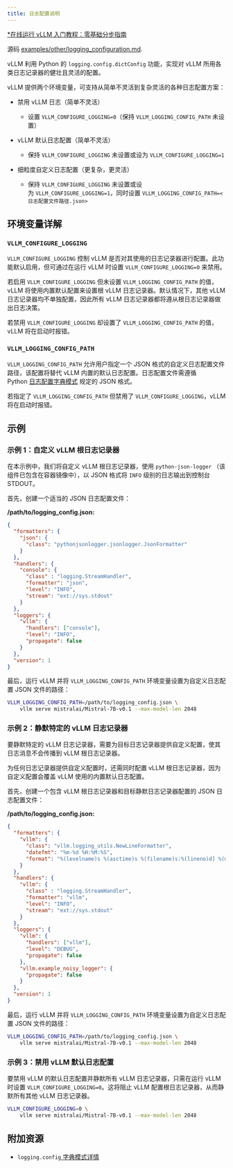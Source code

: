```yaml
---
title: 日志配置说明
---
```



[*在线运行 vLLM 入门教程：零基础分步指南](https://openbayes.com/console/public/tutorials/rXxb5fZFr29?utm_source=vLLM-CNdoc&utm_medium=vLLM-CNdoc-V1&utm_campaign=vLLM-CNdoc-V1-25ap)

源码 [examples/other/logging_configuration.md](https://github.com/vllm-project/vllm/blob/main/examples/other/logging_configuration.md).

vLLM 利用 Python 的 `logging.config.dictConfig` 功能，实现对 vLLM 所用各类日志记录器的健壮且灵活的配置。

vLLM 提供两个环境变量，可支持从简单不灵活到复杂灵活的各种日志配置方案：

* 禁用 vLLM 日志（简单不灵活）

   * 设置 `VLLM_CONFIGURE_LOGGING=0`（保持 `VLLM_LOGGING_CONFIG_PATH` 未设置）
* vLLM 默认日志配置（简单不灵活）

   * 保持 `VLLM_CONFIGURE_LOGGING` 未设置或设为 `VLLM_CONFIGURE_LOGGING=1`
* 细粒度自定义日志配置（更复杂，更灵活）

   * 保持 `VLLM_CONFIGURE_LOGGING` 未设置或设为 `VLLM_CONFIGURE_LOGGING=1`，同时设置 `VLLM_LOGGING_CONFIG_PATH=<日志配置文件路径.json>`


## 环境变量详解

### `VLLM_CONFIGURE_LOGGING`

`VLLM_CONFIGURE_LOGGING` 控制 vLLM 是否对其使用的日志记录器进行配置。此功能默认启用，但可通过在运行 vLLM 时设置 `VLLM_CONFIGURE_LOGGING=0` 来禁用。

若启用 `VLLM_CONFIGURE_LOGGING` 但未设置 `VLLM_LOGGING_CONFIG_PATH` 的值，vLLM 将使用内置默认配置来设置根 vLLM 日志记录器。默认情况下，其他 vLLM 日志记录器均不单独配置，因此所有 vLLM 日志记录器都将遵从根日志记录器做出日志决策。

若禁用 `VLLM_CONFIGURE_LOGGING` 却设置了 `VLLM_LOGGING_CONFIG_PATH` 的值，vLLM 将在启动时报错。

### `VLLM_LOGGING_CONFIG_PATH`

`VLLM_LOGGING_CONFIG_PATH` 允许用户指定一个 JSON 格式的自定义日志配置文件路径，该配置将替代 vLLM 内置的默认日志配置。日志配置文件需遵循 Python [日志配置字典模式](https://docs.python.org/3/library/logging.config.html#dictionary-schema-details) 规定的 JSON 格式。

若指定了 `VLLM_LOGGING_CONFIG_PATH` 但禁用了 `VLLM_CONFIGURE_LOGGING`，vLLM 将在启动时报错。

## 示例

### 示例 1：自定义 vLLM 根日志记录器

在本示例中，我们将自定义 vLLM 根日志记录器，使用 `python-json-logger` （该组件已包含在容器镜像中），以 JSON 格式将 `INFO` 级别的日志输出到控制台 STDOUT。

首先，创建一个适当的 JSON 日志配置文件：

**/path/to/logging_config.json:**

```json
{
  "formatters": {
    "json": {
      "class": "pythonjsonlogger.jsonlogger.JsonFormatter"
    }
  },
  "handlers": {
    "console": {
      "class" : "logging.StreamHandler",
      "formatter": "json",
      "level": "INFO",
      "stream": "ext://sys.stdout"
    }
  },
  "loggers": {
    "vllm": {
      "handlers": ["console"],
      "level": "INFO",
      "propagate": false
    }
  },
  "version": 1
}
```

最后，运行 vLLM 并将 `VLLM_LOGGING_CONFIG_PATH` 环境变量设置为自定义日志配置 JSON 文件的路径：

```bash
VLLM_LOGGING_CONFIG_PATH=/path/to/logging_config.json \
    vllm serve mistralai/Mistral-7B-v0.1 --max-model-len 2048
```

### 示例 2：静默特定的 vLLM 日志记录器

要静默特定的 vLLM 日志记录器，需要为目标日志记录器提供自定义配置，使其日志消息不会传播到 vLLM 根日志记录器。

为任何日志记录器提供自定义配置时，还需同时配置 vLLM 根日志记录器，因为自定义配置会覆盖 vLLM 使用的内置默认日志配置。

首先，创建一个包含 vLLM 根日志记录器和目标静默日志记录器配置的 JSON 日志配置文件：

**/path/to/logging_config.json:**

```json
{
  "formatters": {
    "vllm": {
      "class": "vllm.logging_utils.NewLineFormatter",
      "datefmt": "%m-%d %H:%M:%S",
      "format": "%(levelname)s %(asctime)s %(filename)s:%(lineno)d] %(message)s"
    }
  },
  "handlers": {
    "vllm": {
      "class" : "logging.StreamHandler",
      "formatter": "vllm",
      "level": "INFO",
      "stream": "ext://sys.stdout"
    }
  },
  "loggers": {
    "vllm": {
      "handlers": ["vllm"],
      "level": "DEBUG",
      "propagate": false
    },
    "vllm.example_noisy_logger": {
      "propagate": false
    }
  },
  "version": 1
}
```

最后，运行 vLLM 并将 `VLLM_LOGGING_CONFIG_PATH` 环境变量设置为自定义日志配置 JSON 文件的路径：

```bash
VLLM_LOGGING_CONFIG_PATH=/path/to/logging_config.json \
    vllm serve mistralai/Mistral-7B-v0.1 --max-model-len 2048
```

### 示例 3：禁用 vLLM 默认日志配置

要禁用 vLLM 的默认日志配置并静默所有 vLLM 日志记录器，只需在运行 vLLM 时设置 `VLLM_CONFIGURE_LOGGING=0`。这将阻止 vLLM 配置根日志记录器，从而静默所有其他 vLLM 日志记录器。

```bash
VLLM_CONFIGURE_LOGGING=0 \
    vllm serve mistralai/Mistral-7B-v0.1 --max-model-len 2048
```


## 附加资源

* `logging.config`[ 字典模式详情](https://docs.python.org/3/library/logging.config.html#dictionary-schema-details)


